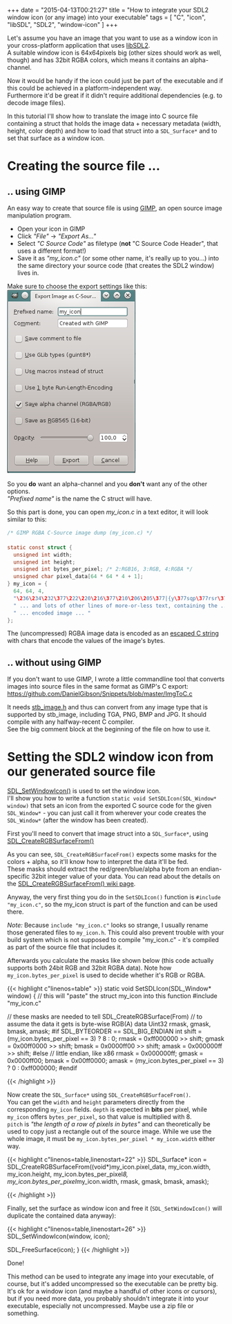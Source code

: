 +++
date = "2015-04-13T00:21:27"
title = "How to integrate your SDL2 window icon (or any image) into your executable"
tags = [ "C", "icon", "libSDL", "SDL2", "window-icon" ]
+++

Let's assume you have an image that you want to use as a window icon in your
cross-platform application that uses [libSDL2](http://www.libsdl.org/).  
A suitable window icon is 64x64pixels big (other sizes should work as well, though)
and has 32bit RGBA colors, which means it contains an alpha-channel.

Now it would be handy if the icon could just be part of the executable
and if this could be achieved in a platform-independent way.  
Furthermore it'd be great if it didn't require additional dependencies (e.g. to decode image files).

In this tutorial I'll show how to translate the image into C source file
containing a struct that holds the image data + necessary metadata (width,
height, color depth) and how to load that struct into a `SDL_Surface*`
and to set that surface as a window icon.
<!--more-->

# Creating the source file ...

## .. using GIMP

An easy way to create that source file is using [GIMP](http://www.gimp.org/),
an open source image manipulation program.

* Open your icon in GIMP
* Click *"File"* -> *"Export As..."*
* Select *"C Source Code"* as filetype (**not** "C Source Code Header",
  that uses a different format!)
* Save it as *"my_icon.c"* (or some other name, it's really up to you...)
  into the same directory your source code (that creates the SDL2 window) lives in.

Make sure to choose the export settings like this:  
![GIMPs export as C Source Code dialog](/images/gimp-exporticon1.png)

So you **do** want an alpha-channel and you **don't** want any of the other options.  
*"Prefixed name"* is the name the C struct will have.

So this part is done, you can open *my_icon.c* in a text editor, it will look similar to this:

```c
/* GIMP RGBA C-Source image dump (my_icon.c) */

static const struct {
  unsigned int width;
  unsigned int height;
  unsigned int bytes_per_pixel; /* 2:RGB16, 3:RGB, 4:RGBA */
  unsigned char pixel_data[64 * 64 * 4 + 1];
} my_icon = {
  64, 64, 4,
  "\236\234\232\377\222\220\216\377\210\206\205\377|{y\377sqp\377rsr\377sqp"
  " ... and lots of other lines of more-or-less text, containing the ... "
  " ... encoded image ... "
};
```

The (uncompressed) RGBA image data is encoded as an
[escaped C string](http://en.wikipedia.org/wiki/Escape_sequences_in_C)
with chars that encode the values of the image's bytes.

## .. without using GIMP

If you don't want to use GIMP, I wrote a little commandline tool that converts
images into source files in the same format as GIMP's C export:  
https://github.com/DanielGibson/Snippets/blob/master/ImgToC.c

It needs [stb_image.h](https://github.com/nothings/stb/blob/master/stb_image.h)
and thus can convert from any image type that is supported by stb_image,
including TGA, PNG, BMP and JPG. It should compile with any halfway-recent C compiler.  
See the big comment block at the beginning of the file on how to use it.

# Setting the SDL2 window icon from our generated source file

[SDL_SetWindowIcon()](https://wiki.libsdl.org/SDL_SetWindowIcon) is used to set the window icon.  
I'll show you how to write a function `static void SetSDLIcon(SDL_Window* window)`
that sets an icon from the exported C source code for the given `SDL_Window*` - 
you can just call it from wherever your code creates the `SDL_Window*`
(after the window has been created).

First you'll need to convert that image struct into a `SDL_Surface*`,
using [SDL_CreateRGBSurfaceFrom()](https://wiki.libsdl.org/SDL_CreateRGBSurfaceFrom)

As you can see, `SDL_CreateRGBSurfaceFrom()` expects some masks for the
colors + alpha, so it'll know how to interpret the data it'll be fed.  
These masks should extract the red/green/blue/alpha byte from an endian-specific
32bit integer value of your data. You can read about the details on the 
[SDL_CreateRGBSurfaceFrom() wiki page](https://wiki.libsdl.org/SDL_CreateRGBSurfaceFrom).

Anyway, the very first thing you do in the `SetSDLIcon()` function is
`#include "my_icon.c"`, so the my_icon struct is part of the function and
can be used there.

*Note:* Because `include "my_icon.c"` looks so strange, I usually rename those
generated files to `my_icon.h`. This could also prevent trouble with your 
build system which is not supposed to compile "my_icon.c" - it's compiled
as part of the source file that includes it.

Afterwards you calculate the masks like shown below (this code actually 
supports both 24bit RGB and 32bit RGBA data). Note how `my_icon.bytes_per_pixel` 
is used to decide whether it's RGB or RGBA.

{{< highlight c"linenos=table" >}}
static void SetSDLIcon(SDL_Window* window)
{
  // this will "paste" the struct my_icon into this function
  #include "my_icon.c"

  // these masks are needed to tell SDL_CreateRGBSurface(From)
  // to assume the data it gets is byte-wise RGB(A) data
  Uint32 rmask, gmask, bmask, amask;
#if SDL_BYTEORDER == SDL_BIG_ENDIAN
  int shift = (my_icon.bytes_per_pixel == 3) ? 8 : 0;
  rmask = 0xff000000 >> shift;
  gmask = 0x00ff0000 >> shift;
  bmask = 0x0000ff00 >> shift;
  amask = 0x000000ff >> shift;
#else // little endian, like x86
  rmask = 0x000000ff;
  gmask = 0x0000ff00;
  bmask = 0x00ff0000;
  amask = (my_icon.bytes_per_pixel == 3) ? 0 : 0xff000000;
#endif
  
{{< /highlight >}}

Now create the `SDL_Surface*` using `SDL_CreateRGBSurfaceFrom()`.  
You can get the `width` and `height` parameters directly from the corresponding
`my_icon` fields. `depth` is expected in **bits** per pixel, while `my_icon`
offers `bytes_per_pixel`, so that value is multiplied with 8.  
`pitch` is *"the length of a row of pixels in bytes"* and can theoretically 
be used to copy just a rectangle out of the source image. While we use the 
whole image, it must be `my_icon.bytes_per_pixel * my_icon.width` either way.

{{< highlight c"linenos=table,linenostart=22" >}}
  SDL_Surface* icon = SDL_CreateRGBSurfaceFrom((void*)my_icon.pixel_data,
      my_icon.width, my_icon.height, my_icon.bytes_per_pixel*8,
      my_icon.bytes_per_pixel*my_icon.width, rmask, gmask, bmask, amask);
  
{{< /highlight >}}

Finally, set the surface as window icon and free it (`SDL_SetWindowIcon()`
will duplicate the contained data anyway):

{{< highlight c"linenos=table,linenostart=26" >}}
  SDL_SetWindowIcon(window, icon);

  SDL_FreeSurface(icon);
}
{{< /highlight >}}

Done!

This method can be used to integrate any image into your executable, of course,
but it's added uncompressed so the executable can be pretty big.  
It's ok for a window icon (and maybe a handful of other icons or cursors),
but if you need more data, you probably shouldn't integrate it into your
executable, especially not uncompressed. Maybe use a zip file or something.
